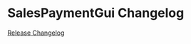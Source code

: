 # SalesPaymentGui Changelog

[Release Changelog](https://github.com/spryker/sales-payment-gui/releases)
